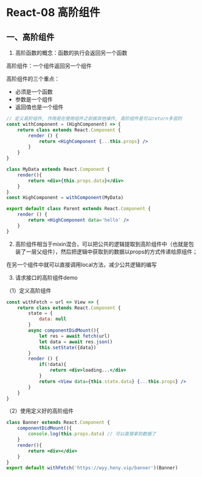 # React-08 高阶组件
## 一、高阶组件
1. 高阶函数的概念：函数的执行会返回另一个函数

高阶组件：一个组件返回另一个组件

高阶组件的三个重点：

* 必须是一个函数
* 参数是一个组件
* 返回值也是一个组件


```jsx
// 定义高阶组件, 作用是在使用组件之前做其他操作, 高阶组件是可以return多层的
const withComponent = (HighComponent) => {
    return class extends React.Component {
        render () {
            return <HighComponent {...this.props} />
        }
    }
}

class MyData extends React.Component {
    render(){
        return <div>{this.props.data}</div>
    }
}
const HighComponent = withComponent(MyData)

export default class Parent extends React.Component {
    render () {
        return <HighComponent data='hello' />
    }
}
```
2. 高阶组件相当于mixin混合，可以把公共的逻辑提取到高阶组件中（也就是包装了一层父组件），然后把逻辑中获取到的数据以props的方式传递给原组件；

在另一个组件中就可以直接调用local方法，减少公共逻辑的编写

3. 请求接口的高阶组件demo

（1）定义高阶组件
```jsx
const withFetch = url => View => {
    return class extends React.Component {
        state = {
            data: null
        }
        async componentDidMount(){
            let res = await fetch(url)
            let data = await res.json()
            this.setState({data})
        }
        render () {
            if(!data){
                return <div>loading...</div>
            }
            return <View data={this.state.data} {...this.props} />
        }
    }
}
```
（2）使用定义好的高阶组件
```jsx
class Banner extends React.Component {
    componentDidMount(){
        console.log(this.props.data) // 可以直接拿到数据了
    }
    render(){
        return <div></div>
    }
}
export default withFetch('https://wyy.heny.vip/banner')(Banner)
```